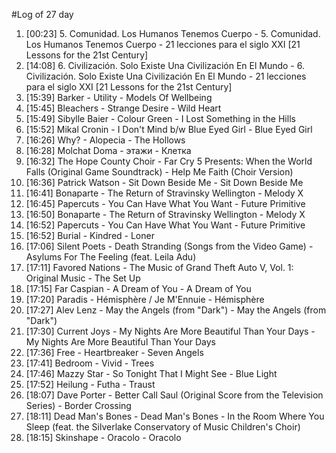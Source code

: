 #Log of 27 day

1. [00:23] 5. Comunidad. Los Humanos Tenemos Cuerpo - 5. Comunidad. Los Humanos Tenemos Cuerpo - 21 lecciones para el siglo XXI [21 Lessons for the 21st Century]
1. [14:08] 6. Civilización. Solo Existe Una Civilización En El Mundo - 6. Civilización. Solo Existe Una Civilización En El Mundo - 21 lecciones para el siglo XXI [21 Lessons for the 21st Century]
1. [15:39] Barker - Utility - Models Of Wellbeing
1. [15:45] Bleachers - Strange Desire - Wild Heart
1. [15:49] Sibylle Baier - Colour Green - I Lost Something in the Hills
1. [15:52] Mikal Cronin - I Don't Mind b/w Blue Eyed Girl - Blue Eyed Girl
1. [16:26] Why? - Alopecia - The Hollows
1. [16:28] Molchat Doma - этажи - Клетка
1. [16:32] The Hope County Choir - Far Cry 5 Presents: When the World Falls (Original Game Soundtrack) - Help Me Faith (Choir Version)
1. [16:36] Patrick Watson - Sit Down Beside Me - Sit Down Beside Me
1. [16:41] Bonaparte - The Return of Stravinsky Wellington - Melody X
1. [16:45] Papercuts - You Can Have What You Want - Future Primitive
1. [16:50] Bonaparte - The Return of Stravinsky Wellington - Melody X
1. [16:52] Papercuts - You Can Have What You Want - Future Primitive
1. [16:52] Burial - Kindred - Loner
1. [17:06] Silent Poets - Death Stranding (Songs from the Video Game) - Asylums For The Feeling (feat. Leila Adu)
1. [17:11] Favored Nations - The Music of Grand Theft Auto V, Vol. 1: Original Music - The Set Up
1. [17:15] Far Caspian - A Dream of You - A Dream of You
1. [17:20] Paradis - Hémisphère / Je M'Ennuie - Hémisphère
1. [17:27] Alev Lenz - May the Angels (from "Dark") - May the Angels (from "Dark")
1. [17:30] Current Joys - My Nights Are More Beautiful Than Your Days - My Nights Are More Beautiful Than Your Days
1. [17:36] Free - Heartbreaker - Seven Angels
1. [17:41] Bedroom - Vivid - Trees
1. [17:46] Mazzy Star - So Tonight That I Might See - Blue Light
1. [17:52] Heilung - Futha - Traust
1. [18:07] Dave Porter - Better Call Saul (Original Score from the Television Series) - Border Crossing
1. [18:11] Dead Man's Bones - Dead Man's Bones - In the Room Where You Sleep (feat. the Silverlake Conservatory of Music Children's Choir)
1. [18:15] Skinshape - Oracolo - Oracolo
